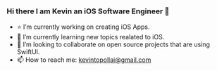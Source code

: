 ### Hi there I am Kevin an iOS Software Engineer 👋

- ⭐️ I’m currently working on creating iOS Apps.
- 🌱 I’m currently learning new topics realated to iOS.
- 💼 I’m looking to collaborate on open source projects that are using SwiftUI.
- 📫 How to reach me: kevintopollaj@gmail.com
